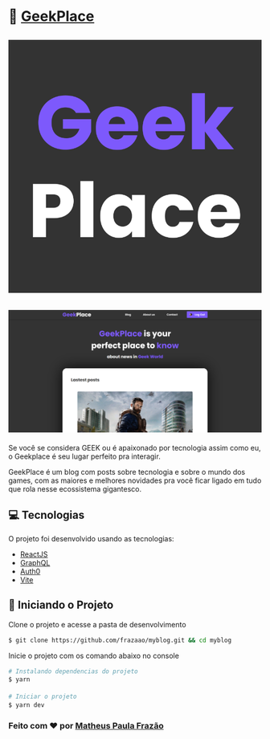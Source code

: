 # 👾 [GeekPlace](https://geekplace.vercel.app/)

<h2 align="center">
    <img src="./src/assets/geekplace.svg" alt="Logo GeekPlace">
</h2>

<h2 align="center">
    <img src="./src/assets/geekplace.png" alt="Imagem da página inicial de GeekPlace">
</h2>

Se você se considera GEEK ou é apaixonado por tecnologia assim como eu, o Geekplace é seu lugar perfeito pra interagir.

GeekPlace é um blog com posts sobre tecnologia e sobre o mundo dos games, com as maiores e melhores novidades pra você ficar ligado em tudo que rola nesse ecossistema gigantesco.

## 💻 Tecnologias

O projeto foi desenvolvido usando as tecnologias:
- [ReactJS](https://reactjs.org/)
- [GraphQL](https://graphql.org)
- [Auth0](https://auth0.com/)
- [Vite](https://vitejs.dev/)


## 🚀 Iniciando o Projeto

Clone o projeto e acesse a pasta de desenvolvimento

```bash
$ git clone https://github.com/frazaao/myblog.git && cd myblog
```

Inicie o projeto com os comando abaixo no console
```bash
# Instalando dependencias do projeto
$ yarn

# Iniciar o projeto
$ yarn dev
```

<h3>
    Feito com ❤️ por <a href="https://www.linkedin.com/in/matheus-paula-frazao-5b7284202/">Matheus Paula Frazão</a>
</h3>
